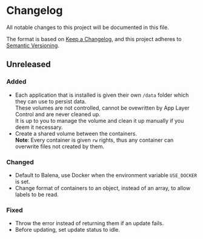 # Changelog

All notable changes to this project will be documented in this file.

The format is based on [Keep a Changelog](https://keepachangelog.com/en/1.0.0/),
and this project adheres to [Semantic Versioning](https://semver.org/spec/v2.0.0.html).

## Unreleased
### Added
- Each application that is installed is given their own `/data` folder which they can use to persist data.  
  These volumes are not controlled, cannot be ovewritten by App Layer Control and are never cleaned up.  
  It is up to you to manage the volume and clean it up manually if you deem it necessary.
- Create a shared volume between the containers.  
  **Note**: Every container is given `rw` rights, thus any container can overwrite files not created by them.

### Changed
- Default to Balena, use Docker when the environment variable `USE_DOCKER` is set.
- Change format of containers to an object, instead of an array, to allow labels to be read.

### Fixed
- Throw the error instead of returning them if an update fails.
- Before updating, set update status to idle.
